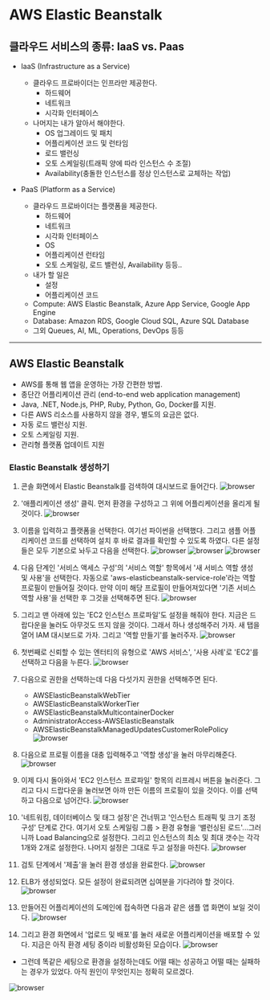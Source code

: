# AWS Elastic Beanstalk

## 클라우드 서비스의 종류: IaaS vs. Paas

- IaaS (Infrastructure as a Service)
    - 클라우드 프로바이더는 인프라만 제공한다.
        - 하드웨어
        - 네트워크
        - 시각화 인터페이스
    - 나머지는 내가 알아서 해야한다.
        - OS 업그레이드 및 패치
        - 어플리케이션 코드 및 런타임
        - 로드 밸런싱
        - 오토 스케일링(트래픽 양에 따라 인스턴스 수 조절)
        - Availability(충돌한 인스턴스를 정상 인스턴스로 교체하는 작업)

- PaaS (Platform as a Service)
    - 클라우드 프로바이더는 플랫폼을 제공한다.
        - 하드웨어
        - 네트워크
        - 시각화 인터페이스
        - OS
        - 어플리케이션 런타임
        - 오토 스케일링, 로드 밸런싱, Availability 등등..
    - 내가 할 일은
        - 설정
        - 어플리케이션 코드
    - Compute: AWS Elastic Beanstalk, Azure App Service, Google App Engine
    - Database: Amazon RDS, Google Cloud SQL, Azure SQL Database
    - 그외 Queues, AI, ML, Operations, DevOps 등등

---

## AWS Elastic Beanstalk

- AWS를 통해 웹 앱을 운영하는 가장 간편한 방법.
- 종단간 어플리케이션 관리 (end-to-end web application management)
- Java, .NET, Node.js, PHP, Ruby, Python, Go, Docker를 지원.
- 다른 AWS 리소스를 사용하지 않을 경우, 별도의 요금은 없다.
- 자동 로드 밸런싱 지원.
- 오토 스케일링 지원.
- 관리형 플랫폼 업데이트 지원


### Elastic Beanstalk 생성하기

1. 콘솔 화면에서 Elastic Beanstalk를 검색하여 대시보드로 들어간다.
![browser](./browser-51.png)

2. '애플리케이션 생성' 클릭. 먼저 환경을 구성하고 그 위에 어플리케이션을 올리게 될 것이다.
![browser](./browser-52.png)

3. 이름을 입력하고 플랫폼을 선택한다. 여기선 파이썬을 선택했다. 그리고 샘플 어플리케이션 코드를 선택하여 설치 후 바로 결과를 확인할 수 있도록 하였다. 다른 설정들은 모두 기본으로 놔두고 다음을 선택한다.
![browser](./browser-53.png)
![browser](./browser-54.png)
![browser](./browser-55.png)

4. 다음 단계인 '서비스 액세스 구성'의 '서비스 역할' 항목에서 '새 서비스 역할 생성 및 사용'을 선택한다. 자동으로 'aws-elasticbeanstalk-service-role'라는 역할 프로필이 만들어질 것이다. 만약 이미 해당 프로필이 만들어져있다면 '기존 서비스 역할 사용'을 선택한 후 그것을 선택해주면 된다.
![browser](./browser-57.png)

5. 그리고 맨 아래에 있는 'EC2 인스턴스 프로파일'도 설정을 해줘야 한다. 지금은 드랍다운을 눌러도 아무것도 뜨지 않을 것이다. 그래서 하나 생성해주러 가자. 새 탭을 열어 IAM 대시보드로 가자. 그리고 '역할 만들기'를 눌러주자.
![browser](./browser-60.png)

6. 첫번째로 신뢰할 수 있는 엔터티의 유형으로 'AWS 서비스', '사용 사례'로 'EC2'를 선택하고 다음을 누른다.
![browser](./browser-61.png)

7. 다음으로 권한을 선택하는데 다음 다섯가지 권한을 선택해주면 된다.
    - AWSElasticBeanstalkWebTier
    - AWSElasticBeanstalkWorkerTier
    - AWSElasticBeanstalkMulticontainerDocker
    - AdministratorAccess-AWSElasticBeanstalk
    - AWSElasticBeanstalkManagedUpdatesCustomerRolePolicy
![browser](./browser-62.png)

8. 다음으로 프로필 이름을 대충 입력해주고 '역할 생성'을 눌러 마무리해준다.
![browser](./browser-63.png)

9. 이제 다시 돌아와서 'EC2 인스턴스 프로파일' 항목의 리프레시 버튼을 눌러준다. 그리고 다시 드랍다운을 눌러보면 아까 만든 이름의 프로필이 있을 것이다. 이를 선택하고 다음으로 넘어간다.
![browser](./browser-64.png)

10. '네트워킹, 데이터베이스 및 태그 설정'은 건너뛰고 '인스턴스 트래픽 및 크기 조정 구성' 단계로 간다. 여기서 오토 스케일링 그룹 > 환경 유형을 '밸런싱된 로드'...그러니까 Load Balancing으로 설정한다. 그리고 인스턴스의 최소 및 최대 갯수는 각각 1개와 2개로 설정한다. 나머지 설정은 그대로 두고 설정을 마친다.
![browser](./browser-56.png)

11. 검토 단계에서 '제출'을 눌러 환경 생성을 완료한다.
![browser](./browser-58.png)

12. ELB가 생성되었다. 모든 설정이 완료되려면 십여분을 기다려야 할 것이다.
![browser](./browser-59.png)

13. 만들어진 어플리케이션의 도메인에 접속하면 다음과 같은 샘플 앱 화면이 보일 것이다.
![browser](./browser-66.png)

14. 그리고 환경 화면에서 '업로드 및 배포'를 눌러 새로운 어플리케이션을 배포할 수 있다. 지금은 아직 환경 세팅 중이라 비활성화된 모습이다.
![browser](./browser-67.png)

* 그런데 똑같은 세팅으로 환경을 설정하는데도 어떨 때는 성공하고 어떨 때는 실패하는 경우가 있었다. 아직 원인이 무엇인지는 정확히 모르겠다.

![browser](./browser-65.png)

